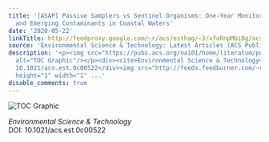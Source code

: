 ```yaml
---
title: '[ASAP] Passive Samplers vs Sentinel Organisms: One-Year Monitoring of Priority
  and Emerging Contaminants in Coastal Waters'
date: '2020-05-22'
linkTitle: http://feedproxy.google.com/~r/acs/esthag/~3/xfoRnpMbi0g/acs.est.0c00522
source: 'Environmental Science & Technology: Latest Articles (ACS Publications)'
description: '<p><img src="https://pubs.acs.org/na101/home/literatum/publisher/achs/journals/content/esthag/0/esthag.ahead-of-print/acs.est.0c00522/20200522/images/medium/es0c00522_0006.gif"
  alt="TOC Graphic"/></p><div><cite>Environmental Science & Technology</cite></div><div>DOI:
  10.1021/acs.est.0c00522</div><img src="http://feeds.feedburner.com/~r/acs/esthag/~4/xfoRnpMbi0g"
  height="1" width="1" ...'
disable_comments: true
---
```

<p><img src="https://pubs.acs.org/na101/home/literatum/publisher/achs/journals/content/esthag/0/esthag.ahead-of-print/acs.est.0c00522/20200522/images/medium/es0c00522_0006.gif" alt="TOC Graphic"/></p><div><cite>Environmental Science & Technology</cite></div><div>DOI: 10.1021/acs.est.0c00522</div><img src="http://feeds.feedburner.com/~r/acs/esthag/~4/xfoRnpMbi0g" height="1" width="1" ...
